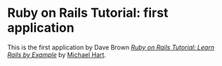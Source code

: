 # Ruby on Rails Tutorial: first application

This is the first application by Dave Brown [*Ruby on Rails Tutorial: Learn Rails by Example*](http://railstutorial.org) by [Michael Hart](http://michaelhartl.com/).